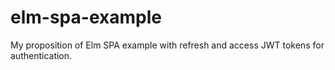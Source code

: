 # elm-spa-example
My proposition of Elm SPA example with refresh and access JWT tokens for authentication.

